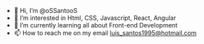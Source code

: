 - 👋 Hi, I’m @oSSantooS
- 👀 I’m interested in Html, CSS, Javascript, React, Angular
- 🌱 I’m currently learning all about Front-end Development
- 📫 How to reach me on my email luis_santos1995@hotmail.com

<!---
oSSantooS/oSSantooS is a ✨ special ✨ repository because its `README.md` (this file) appears on your GitHub profile.
You can click the Preview link to take a look at your changes.
--->

